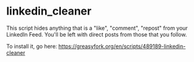 # linkedin_cleaner
This script hides anything that is a "like", "comment", "repost" from your LinkedIn Feed. You'll be left with direct posts from those that you follow.

To install it, go here:
https://greasyfork.org/en/scripts/489189-linkedin-cleaner
